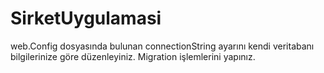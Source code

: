 # SirketUygulamasi

web.Config dosyasında bulunan connectionString ayarını kendi veritabanı bilgilerinize göre düzenleyiniz. Migration işlemlerini yapınız.
